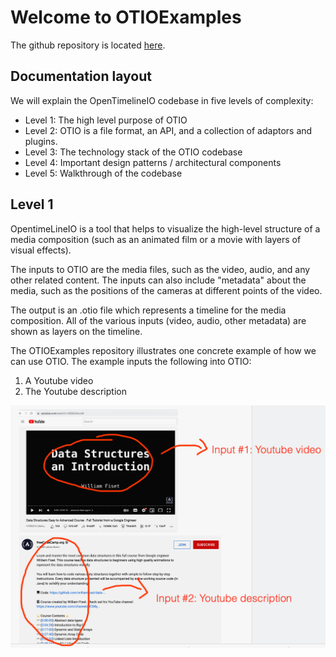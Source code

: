 # Welcome to OTIOExamples

The github repository is located [here](https://github.com/utsab/OTIOExamples).

## Documentation layout

We will explain the OpenTimelineIO codebase in five levels of complexity: 
* Level 1: The high level purpose of OTIO 
* Level 2: OTIO is a file format, an API, and a collection of adaptors and plugins. 
* Level 3: The technology stack of the OTIO codebase
* Level 4: Important design patterns / architectural components 
* Level 5: Walkthrough of the codebase 



## Level 1 


OpentimeLineIO is a tool that helps to visualize the high-level structure of a media composition (such as an animated film or a movie with layers of visual effects).  

The inputs to OTIO are the media files, such as the video, audio, and any other related content.  The inputs can also include "metadata" about the media, such as the positions of the cameras at different points of the video.   

The output is an .otio file which represents a timeline for the media composition.  All of the various inputs (video, audio, other metadata) are shown as layers on the timeline.  

The OTIOExamples repository illustrates one concrete example of how we can use OTIO.  The example inputs the following into OTIO: 
1. A Youtube video
2. The Youtube description 

![Inputs to OTIO](./img/inputs_visual.png?raw=true "Inputs to OTIO")








